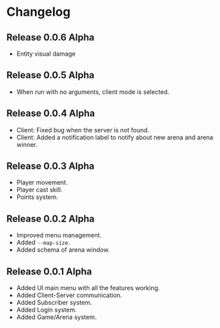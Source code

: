# Changelog

## Release 0.0.6 Alpha
- Entity visual damage

## Release 0.0.5 Alpha
- When run with no arguments, client mode is selected.

## Release 0.0.4 Alpha
- Client: Fixed bug when the server is not found.
- Client: Added a notification label to notify about new arena and arena winner.

## Release 0.0.3 Alpha
- Player movement.
- Player cast skill.
- Points system.

## Release 0.0.2 Alpha
- Improved menu management.
- Added `--map-size`.
- Added schema of arena window.

## Release 0.0.1 Alpha
- Added UI main menu with all the features working.
- Added Client-Server communication.
- Added Subscriber system.
- Added Login system.
- Added Game/Arena system.
